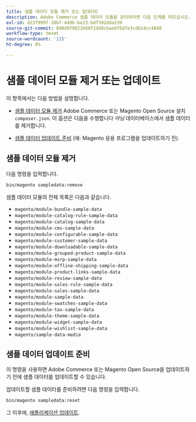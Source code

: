 ```yaml
---
title: 샘플 데이터 모듈 제거 또는 업데이트
description: Adobe Commerce 샘플 데이터 모듈을 관리하려면 다음 단계를 따르십시오.
exl-id: d23f999f-18bf-449b-be23-bdf392dda539
source-git-commit: 8d0d8f9822b88f2dd8cbae8f6d7e3cdb14cc4848
workflow-type: tm+mt
source-wordcount: '115'
ht-degree: 0%

---
```


# 샘플 데이터 모듈 제거 또는 업데이트

이 항목에서는 다음 방법을 설명합니다.

* [샘플 데이터 모듈 제거](#remove-sample-data-modules) Adobe Commerce 또는 Magento Open Source 설치 `composer.json`. 이 옵션은 다음을 수행합니다 *아님* 데이터베이스에서 샘플 데이터를 제거합니다.

* [샘플 데이터 업데이트 준비](#prepare-to-update-sample-data) (예: Magento 응용 프로그램을 업데이트하기 전).

## 샘플 데이터 모듈 제거

다음 명령을 입력합니다.

```bash
bin/magento sampledata:remove
```

샘플 데이터 모듈의 전체 목록은 다음과 같습니다.

* `magento/module-bundle-sample-data`
* `magento/module-catalog-rule-sample-data`
* `magento/module-catalog-sample-data`
* `magento/module-cms-sample-data`
* `magento/module-configurable-sample-data`
* `magento/module-customer-sample-data`
* `magento/module-downloadable-sample-data`
* `magento/module-grouped-product-sample-data`
* `magento/module-msrp-sample-data`
* `magento/module-offline-shipping-sample-data`
* `magento/module-product-links-sample-data`
* `magento/module-review-sample-data`
* `magento/module-sales-rule-sample-data`
* `magento/module-sales-sample-data`
* `magento/module-sample-data`
* `magento/module-swatches-sample-data`
* `magento/module-tax-sample-data`
* `magento/module-theme-sample-data`
* `magento/module-widget-sample-data`
* `magento/module-wishlist-sample-data`
* `magento/sample-data-media`

## 샘플 데이터 업데이트 준비

이 명령을 사용하면 Adobe Commerce 또는 Magento Open Source을 업데이트하기 전에 샘플 데이터를 업데이트할 수 있습니다.

업데이트할 샘플 데이터를 준비하려면 다음 명령을 입력합니다.

```bash
bin/magento sampledata:reset
```

그 이후에, [애플리케이션 업데이트](../tutorials/uninstall.md#update-the-application).
